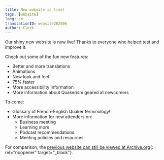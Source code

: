 ```yaml
---
title: New website is live!
tags: [website]
lang: en
translationID: website202006
author: Clerk
---
```

Our shiny new website is now live! Thanks to everyone who helped test and improve it.

Check out some of the fun new features:
* Better and more translations
* Animations
* New look and feel
* 75% faster
* More accessibility information
* More information about Quakerism geared at newcomers

To come:
* Glossary of French-English Quaker terminology!
* More information for new attenders on:
  * Business meeting
  * Learning more
  * Podcast recommendations
  * Meeting policies and resources

For comparison, the [previous website can still be viewed at Archive.org](https://web.archive.org/web/20190216082942/https://montreal.quaker.ca/en/index/){: rel="noopener" target="_blank"}.
